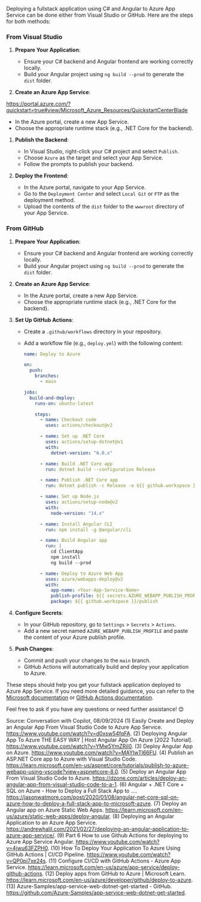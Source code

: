 Deploying a fullstack application using C# and Angular to Azure App Service can be done either from Visual Studio or GitHub. Here are the steps for both methods:

### From Visual Studio

1. **Prepare Your Application**:

   - Ensure your C# backend and Angular frontend are working correctly locally.
   - Build your Angular project using `ng build --prod` to generate the `dist` folder.

2. **Create an Azure App Service**:

https://portal.azure.com/?quickstart=true#view/Microsoft_Azure_Resources/QuickstartCenterBlade

- In the Azure portal, create a new App Service.
- Choose the appropriate runtime stack (e.g., .NET Core for the backend).

1. **Publish the Backend**:

   - In Visual Studio, right-click your C# project and select `Publish`.
   - Choose `Azure` as the target and select your App Service.
   - Follow the prompts to publish your backend.

2. **Deploy the Frontend**:
   - In the Azure portal, navigate to your App Service.
   - Go to the `Deployment Center` and select `Local Git` or `FTP` as the deployment method.
   - Upload the contents of the `dist` folder to the `wwwroot` directory of your App Service.

### From GitHub

1. **Prepare Your Application**:

   - Ensure your C# backend and Angular frontend are working correctly locally.
   - Build your Angular project using `ng build --prod` to generate the `dist` folder.

2. **Create an Azure App Service**:

   - In the Azure portal, create a new App Service.
   - Choose the appropriate runtime stack (e.g., .NET Core for the backend).

3. **Set Up GitHub Actions**:

   - Create a `.github/workflows` directory in your repository.
   - Add a workflow file (e.g., `deploy.yml`) with the following content:

     ```yaml
     name: Deploy to Azure

     on:
       push:
         branches:
           - main

     jobs:
       build-and-deploy:
         runs-on: ubuntu-latest

         steps:
           - name: Checkout code
             uses: actions/checkout@v2

           - name: Set up .NET Core
             uses: actions/setup-dotnet@v1
             with:
               dotnet-version: "6.0.x"

           - name: Build .NET Core app
             run: dotnet build --configuration Release

           - name: Publish .NET Core app
             run: dotnet publish -c Release -o ${{ github.workspace }}/publish

           - name: Set up Node.js
             uses: actions/setup-node@v2
             with:
               node-version: "14.x"

           - name: Install Angular CLI
             run: npm install -g @angular/cli

           - name: Build Angular app
             run: |
               cd ClientApp
               npm install
               ng build --prod

           - name: Deploy to Azure Web App
             uses: azure/webapps-deploy@v2
             with:
               app-name: <Your-App-Service-Name>
               publish-profile: ${{ secrets.AZURE_WEBAPP_PUBLISH_PROFILE }}
               package: ${{ github.workspace }}/publish
     ```

4. **Configure Secrets**:

   - In your GitHub repository, go to `Settings` > `Secrets` > `Actions`.
   - Add a new secret named `AZURE_WEBAPP_PUBLISH_PROFILE` and paste the content of your Azure publish profile.

5. **Push Changes**:
   - Commit and push your changes to the `main` branch.
   - GitHub Actions will automatically build and deploy your application to Azure.

These steps should help you get your fullstack application deployed to Azure App Service. If you need more detailed guidance, you can refer to the [Microsoft documentation](4) or [GitHub Actions documentation](11).

Feel free to ask if you have any questions or need further assistance! 😊

Source: Conversation with Copilot, 08/09/2024
(1) Easily Create and Deploy an Angular App From Visual Studio Code to Azure App Service. https://www.youtube.com/watch?v=d0xsw54fqFA.
(2) Deploying Angular App To Azure THE EASY WAY | Host Angular App On Azure [2022 Tutorial]. https://www.youtube.com/watch?v=YMw5YmZRiI0.
(3) Deploy Angular App on Azure. https://www.youtube.com/watch?v=MAYIwTl66FU.
(4) Publish an ASP.NET Core app to Azure with Visual Studio Code. https://learn.microsoft.com/en-us/aspnet/core/tutorials/publish-to-azure-webapp-using-vscode?view=aspnetcore-8.0.
(5) Deploy an Angular App From Visual Studio Code to Azure. https://dzone.com/articles/deploy-an-angular-app-from-visual-studio-code-to-a-1.
(6) Angular + .NET Core + SQL on Azure - How to Deploy a Full Stack App to .... https://jasonwatmore.com/post/2020/01/08/angular-net-core-sql-on-azure-how-to-deploy-a-full-stack-app-to-microsoft-azure.
(7) Deploy an Angular app on Azure Static Web Apps. https://learn.microsoft.com/en-us/azure/static-web-apps/deploy-angular.
(8) Deploying an Angular Application to an Azure App Service. https://andrewhalil.com/2021/02/27/deploying-an-angular-application-to-azure-app-service/.
(9) Part 6 How to use Github Actions for deploying to Azure App Service Angular. https://www.youtube.com/watch?v=4jwu63FZPH0.
(10) How To Deploy Your Application To Azure Using GitHub Actions | CI/CD Pipeline. https://www.youtube.com/watch?v=QP0pi7xe24s.
(11) Configure CI/CD with GitHub Actions - Azure App Service. https://learn.microsoft.com/en-us/azure/app-service/deploy-github-actions.
(12) Deploy apps from GitHub to Azure | Microsoft Learn. https://learn.microsoft.com/en-us/azure/developer/github/deploy-to-azure.
(13) Azure-Samples/app-service-web-dotnet-get-started - GitHub. https://github.com/Azure-Samples/app-service-web-dotnet-get-started.
